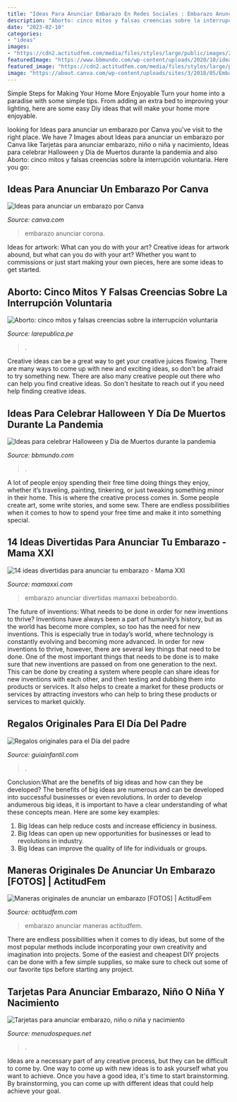 ```yaml
---
title: "Ideas Para Anunciar Embarazo En Redes Sociales : Embarazo Anunciar Maneras Actitudfem"
description: "Aborto: cinco mitos y falsas creencias sobre la interrupción voluntaria"
date: "2023-02-10"
categories:
- "ideas"
images:
- "https://cdn2.actitudfem.com/media/files/styles/large/public/images/2014/09/98af9e8002a042963548c1909181f50d.jpg"
featuredImage: "https://www.bbmundo.com/wp-content/uploads/2020/10/ideas-para-celebrar-halloween-y-dia-de-muertos-durante-la-pandemia.jpg"
featured_image: "https://cdn2.actitudfem.com/media/files/styles/large/public/images/2014/09/98af9e8002a042963548c1909181f50d.jpg"
image: "https://about.canva.com/wp-content/uploads/sites/3/2018/05/Embarazo-Red-and-Green-Floral-Wreath-Pregnancy-Announcement.jpg"
---
```



Simple Steps for Making Your Home More Enjoyable
Turn your home into a paradise with some simple tips. From adding an extra bed to improving your lighting, here are some easy Diy ideas that will make your home more enjoyable.

	

		
looking for Ideas para anunciar un embarazo por Canva you've visit to the right place. We have 7 Images about Ideas para anunciar un embarazo por Canva like Tarjetas para anunciar embarazo, niño o niña y nacimiento, Ideas para celebrar Halloween y Día de Muertos durante la pandemia and also Aborto: cinco mitos y falsas creencias sobre la interrupción voluntaria. Here you go:
		
    
## Ideas Para Anunciar Un Embarazo Por Canva

<img loading=lazy src="https://about.canva.com/wp-content/uploads/sites/3/2018/05/Embarazo-Red-and-Green-Floral-Wreath-Pregnancy-Announcement.jpg" onerror="this.onerror=null;this.src='https://tse2.mm.bing.net/th?id=OIP.3ykuIavntg49cowAsh7KGgHaHa&amp;pid=15.1';" alt="Ideas para anunciar un embarazo por Canva">

_Source: canva.com_

>embarazo anunciar corona. 

	

Ideas for artwork: What can you do with your art?
Creative ideas for artwork abound, but what can you do with your art? Whether you want to commissions or just start making your own pieces, here are some ideas to get started.

    
## Aborto: Cinco Mitos Y Falsas Creencias Sobre La Interrupción Voluntaria

<img loading=lazy src="https://larepublica.pe/resizer/_F2ktnfK9RS8FanuZS5GM-QHVVw=/1250x735/top/smart/cloudfront-us-east-1.images.arcpublishing.com/gruporepublica/WEYUL66VFJHNPPK4CYAFGWXTAU.jpg" onerror="this.onerror=null;this.src='https://tse4.mm.bing.net/th?id=OIP.vCF_0TuNeKxdPA55yw9v5AHaEW&amp;pid=15.1';" alt="Aborto: cinco mitos y falsas creencias sobre la interrupción voluntaria">

_Source: larepublica.pe_

>. 

	

Creative ideas can be a great way to get your creative juices flowing. There are many ways to come up with new and exciting ideas, so don't be afraid to try something new. There are also many creative people out there who can help you find creative ideas. So don't hesitate to reach out if you need help finding creative ideas.

    
## Ideas Para Celebrar Halloween Y Día De Muertos Durante La Pandemia

<img loading=lazy src="https://www.bbmundo.com/wp-content/uploads/2020/10/ideas-para-celebrar-halloween-y-dia-de-muertos-durante-la-pandemia.jpg" onerror="this.onerror=null;this.src='https://tse4.mm.bing.net/th?id=OIP.dkJdk0MDf1Rpyj66MZ120QHaEX&amp;pid=15.1';" alt="Ideas para celebrar Halloween y Día de Muertos durante la pandemia">

_Source: bbmundo.com_

>. 

	

A lot of people enjoy spending their free time doing things they enjoy, whether it’s traveling, painting, tinkering, or just tweaking something minor in their home. This is where the creative process comes in. Some people create art, some write stories, and some sew. There are endless possibilities when it comes to how to spend your free time and make it into something special.

    
## 14 Ideas Divertidas Para Anunciar Tu Embarazo - Mama XXI

<img loading=lazy src="https://www.mamaxxi.com/wp-content/uploads/2015/03/bebeabordo.jpg" onerror="this.onerror=null;this.src='https://tse1.mm.bing.net/th?id=OIP.2eIRUVQwTU9oh0ayBhS7XgHaLJ&amp;pid=15.1';" alt="14 ideas divertidas para anunciar tu embarazo - Mama XXI">

_Source: mamaxxi.com_

>embarazo anunciar divertidas mamaxxi bebeabordo. 

	

The future of inventions: What needs to be done in order for new inventions to thrive?
Inventions have always been a part of humanity’s history, but as the world has become more complex, so too has the need for new inventions. This is especially true in today’s world, where technology is constantly evolving and becoming more advanced. In order for new inventions to thrive, however, there are several key things that need to be done. 
One of the most important things that needs to be done is to make sure that new inventions are passed on from one generation to the next. This can be done by creating a system where people can share ideas for new inventions with each other, and then testing and dubbing them into products or services. It also helps to create a market for these products or services by attracting investors who can help to bring these products or services to market quickly.

    
## Regalos Originales Para El Día Del Padre

<img loading=lazy src="https://static.guiainfantil.com/pictures/blog/37989-3-regalos-originales-para-el-dia-del-padre.jpg" onerror="this.onerror=null;this.src='https://tse2.mm.bing.net/th?id=OIP.KHfxRfpqSH79VwnYnbCVVgAAAA&amp;pid=15.1';" alt="Regalos originales para el Día del padre">

_Source: guiainfantil.com_

>. 

	

Conclusion:What are the benefits of big ideas and how can they be developed?
The benefits of big ideas are numerous and can be developed into successful businesses or even revolutions. In order to develop andumerous big ideas, it is important to have a clear understanding of what these concepts mean. Here are some key examples: 
1. Big Ideas can help reduce costs and increase efficiency in business. 
2. Big Ideas can open up new opportunities for businesses or lead to revolutions in industry. 
3. Big Ideas can improve the quality of life for individuals or groups.

    
## Maneras Originales De Anunciar Un Embarazo [FOTOS] | ActitudFem

<img loading=lazy src="https://cdn2.actitudfem.com/media/files/styles/large/public/images/2014/09/98af9e8002a042963548c1909181f50d.jpg" onerror="this.onerror=null;this.src='https://tse1.mm.bing.net/th?id=OIP.90IJTDBuLsA78sd0juRyYAHaFk&amp;pid=15.1';" alt="Maneras originales de anunciar un embarazo [FOTOS] | ActitudFem">

_Source: actitudfem.com_

>embarazo anunciar maneras actitudfem. 

	

There are endless possibilities when it comes to diy ideas, but some of the most popular methods include incorporating your own creativity and imagination into projects. Some of the easiest and cheapest DIY projects can be done with a few simple supplies, so make sure to check out some of our favorite tips before starting any project.

    
## Tarjetas Para Anunciar Embarazo, Niño O Niña Y Nacimiento

<img loading=lazy src="https://www.menudospeques.net/images/embarazoyparto/letreros-anuncio-embarazo-nacimiento.jpg" onerror="this.onerror=null;this.src='https://tse3.mm.bing.net/th?id=OIP.p5bAat2KCGxgKUEOHY6DmwHaHa&amp;pid=15.1';" alt="Tarjetas para anunciar embarazo, niño o niña y nacimiento">

_Source: menudospeques.net_

>. 

	

Ideas are a necessary part of any creative process, but they can be difficult to come by. One way to come up with new ideas is to ask yourself what you want to achieve. Once you have a good idea, it's time to start brainstorming. By brainstorming, you can come up with different ideas that could help achieve your goal.

